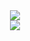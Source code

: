 
<div align="center"> <img align='center'src="https://github-readme-stats.vercel.app/api?username=Lin912&show=reviews&show_icons=true&theme=tokyonight"/>

<div align="center"> <img src="https://metrics.lecoq.io/Lin912?template=classic&config.timezone=Asia%2FShanghai"> </div>


